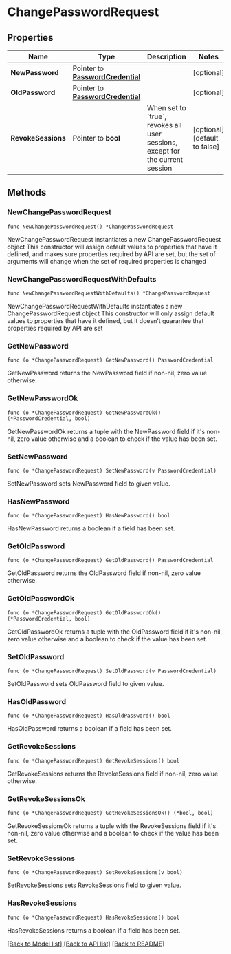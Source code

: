# ChangePasswordRequest

## Properties

Name | Type | Description | Notes
------------ | ------------- | ------------- | -------------
**NewPassword** | Pointer to [**PasswordCredential**](PasswordCredential.md) |  | [optional] 
**OldPassword** | Pointer to [**PasswordCredential**](PasswordCredential.md) |  | [optional] 
**RevokeSessions** | Pointer to **bool** | When set to &#x60;true&#x60;, revokes all user sessions, except for the current session | [optional] [default to false]

## Methods

### NewChangePasswordRequest

`func NewChangePasswordRequest() *ChangePasswordRequest`

NewChangePasswordRequest instantiates a new ChangePasswordRequest object
This constructor will assign default values to properties that have it defined,
and makes sure properties required by API are set, but the set of arguments
will change when the set of required properties is changed

### NewChangePasswordRequestWithDefaults

`func NewChangePasswordRequestWithDefaults() *ChangePasswordRequest`

NewChangePasswordRequestWithDefaults instantiates a new ChangePasswordRequest object
This constructor will only assign default values to properties that have it defined,
but it doesn't guarantee that properties required by API are set

### GetNewPassword

`func (o *ChangePasswordRequest) GetNewPassword() PasswordCredential`

GetNewPassword returns the NewPassword field if non-nil, zero value otherwise.

### GetNewPasswordOk

`func (o *ChangePasswordRequest) GetNewPasswordOk() (*PasswordCredential, bool)`

GetNewPasswordOk returns a tuple with the NewPassword field if it's non-nil, zero value otherwise
and a boolean to check if the value has been set.

### SetNewPassword

`func (o *ChangePasswordRequest) SetNewPassword(v PasswordCredential)`

SetNewPassword sets NewPassword field to given value.

### HasNewPassword

`func (o *ChangePasswordRequest) HasNewPassword() bool`

HasNewPassword returns a boolean if a field has been set.

### GetOldPassword

`func (o *ChangePasswordRequest) GetOldPassword() PasswordCredential`

GetOldPassword returns the OldPassword field if non-nil, zero value otherwise.

### GetOldPasswordOk

`func (o *ChangePasswordRequest) GetOldPasswordOk() (*PasswordCredential, bool)`

GetOldPasswordOk returns a tuple with the OldPassword field if it's non-nil, zero value otherwise
and a boolean to check if the value has been set.

### SetOldPassword

`func (o *ChangePasswordRequest) SetOldPassword(v PasswordCredential)`

SetOldPassword sets OldPassword field to given value.

### HasOldPassword

`func (o *ChangePasswordRequest) HasOldPassword() bool`

HasOldPassword returns a boolean if a field has been set.

### GetRevokeSessions

`func (o *ChangePasswordRequest) GetRevokeSessions() bool`

GetRevokeSessions returns the RevokeSessions field if non-nil, zero value otherwise.

### GetRevokeSessionsOk

`func (o *ChangePasswordRequest) GetRevokeSessionsOk() (*bool, bool)`

GetRevokeSessionsOk returns a tuple with the RevokeSessions field if it's non-nil, zero value otherwise
and a boolean to check if the value has been set.

### SetRevokeSessions

`func (o *ChangePasswordRequest) SetRevokeSessions(v bool)`

SetRevokeSessions sets RevokeSessions field to given value.

### HasRevokeSessions

`func (o *ChangePasswordRequest) HasRevokeSessions() bool`

HasRevokeSessions returns a boolean if a field has been set.


[[Back to Model list]](../README.md#documentation-for-models) [[Back to API list]](../README.md#documentation-for-api-endpoints) [[Back to README]](../README.md)


